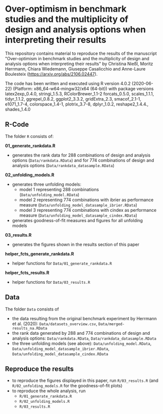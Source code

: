 # Over-optimism in benchmark studies and the multiplicity of design and analysis options when interpreting their results

This repository contains material to reproduce the results of the manuscript 
"Over-optimism in benchmark studies and the multiplicity of design and analysis options when interpreting their results"
by Christina Nießl, Moritz Herrmann, Chiara Wiedemann, Giuseppe Casalicchio and Anne-Laure Boulesteix (https://arxiv.org/abs/2106.02447).

The code has been written and executed using R version 4.0.2 (2020-06-22) (Platform: x86_64-w64-mingw32/x64 (64-bit))
with package versions latex2exp_0.4.0, stringi_1.5.3, RColorBrewer_1.1-2 forcats_0.5.0, scales_1.1.1,      
tidyr_1.1.2, ggrepel_0.8.2, ggplot2_3.3.2, gridExtra_2.3, smacof_2.1-1, e1071_1.7-4, colorspace_1.4-1,
plotrix_3.7-8, dplyr_1.0.2, reshape2_1.4.4., shades_1.4.0


## R-Code 
The folder `R` consists of:

**01_generate_rankdata.R**
-  generates the rank data for 288 combinations of design and analysis options (`Data/rankdata.RData`) and
for 774 combinations of design and analysis options (`Data/rankdata_datasample.RData`)

**02_unfolding_models.R**
- generates three unfolding models: 
  - model 1 representing 288 combinations (`Data/unfolding_model.RData`)
  - model 2 representing 774 combinations with ibrier as performance measure (`Data/unfolding_model_datasample_ibrier.RData`)
  - model 3 representing 774 combinations with cindex as performance measure (`Data/unfolding_model_datasample_cindex.RData`)
- generates goodness-of-fit measures and figures for all unfolding models

**03_results.R**
- generates the figures shown in the results section of this paper

**helper_fcts_generate_rankdata.R**
- helper functions for `Data/01_generate_rankdata.R`

**helper_fcts_results.R**
- helper functions for `Data/03_results.R`

## Data 
The folder `Data` consists of 
- the data resulting from the original benchmark experiment by Herrmann et al. (2020): `Data/datasets_overview.csv`, `Data/merged-results_na.RData`
- the rank data generated by 288 and 774 combinations of design and analysis options: `Data/rankdata.RData`, `Data/rankdata_datasample.RData`
- the three unfolding models (see above): `Data/unfolding_model.RData`, `Data/unfolding_model_datasample_ibrier.RData`,
 `Data/unfolding_model_datasample_cindex.RData`

## Reproduce the results 
- to reproduce the figures displayed in this paper, run `R/03_results.R` (and `R/02_unfolding_models.R` for the goodness-of-fit plots)
- to reproduce the whole analysis, run 
  - `R/01_generate_rankdata.R`
  - `R/02_unfolding_models.R`
  - `R/03_results.R`
